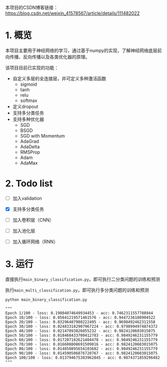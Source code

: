 本项目的CSDN博客链接：https://blog.csdn.net/weixin_41578567/article/details/111482022

# 1. 概览

本项目主要用于神经网络的学习，通过基于numpy的实现，了解神经网络底层前向传播、反向传播以及各类优化器的原理。

该项目目前已实现的功能：

- 自定义多层的全连接层，并可定义多种激活函数
  - sigmoid
  - tanh
  - relu
  - softmax
- 定义dropout
- 支持多分类任务
- 支持多种优化器
  - SGD
  - BSGD
  - SGD with Momentum
  - AdaGrad
  - AdaDelta
  - RMSProp
  - Adam
  - AdaMax

# 2. Todo list

- [ ] 加入validation

- [x] 支持多分类任务

- [ ] 加入卷积层（CNN）
- [ ] 加入池化层
- [ ] 加入循环网络（RNN）



# 3. 运行

直接执行`main_binary_classification.py`，即可执行二分类问题的训练和预测

执行`main_multi_classification.py`，即可执行多分类问题的训练和预测


```shell
python main_binary_classification.py

"""
Epoch 1/100 - loss: 0.19804074649934453 - acc: 0.7462311557788944
Epoch 10/100 - loss: 0.05641219571461576 - acc: 0.9447236180904522
Epoch 20/100 - loss: 0.03296407980222495 - acc: 0.9698492462311558
Epoch 30/100 - loss: 0.024833182907967224 - acc: 0.9798994974874372
Epoch 40/100 - loss: 0.02147093826055232 - acc: 0.9824120603015075
Epoch 50/100 - loss: 0.018468433700412783 - acc: 0.9849246231155779
Epoch 60/100 - loss: 0.017207182621404478 - acc: 0.9849246231155779
Epoch 70/100 - loss: 0.016608808691509016 - acc: 0.9824120603015075
Epoch 80/100 - loss: 0.014850895654103682 - acc: 0.9849246231155779
Epoch 90/100 - loss: 0.014590506876720767 - acc: 0.9824120603015075
Epoch 100/100 - loss: 0.013794675383962845 - acc: 0.9874371859296482
"""
```

